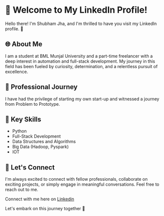 # 👋 Welcome to My LinkedIn Profile!

Hello there! I'm Shubham Jha, and I'm thrilled to have you visit my LinkedIn profile. 🌟

## 🌐 About Me

I am a student at BML Munjal University and a part-time freelancer with a deep interest in automation and full-stack development. My journey in this field has been fueled by curiosity, determination, and a relentless pursuit of excellence.

## 💼 Professional Journey

I have had the privilege of starting my own start-up and witnessed a journey from Problem to Prototype.

## 🚀 Key Skills

- Python
- Full-Stack Development
- Data Structures and Algorithms
- Big Data (Hadoop, Pyspark)
- IOT 

## 🤝 Let's Connect

I'm always excited to connect with fellow professionals, collaborate on exciting projects, or simply engage in meaningful conversations. Feel free to reach out to me.

Connect with me here on [Linkedin](https://www.linkedin.com/in/shubham-jha-pythonista/)

Let's embark on this journey together 🚀


<!--
**meShubhamJha/meShubhamJha** is a ✨ _special_ ✨ repository because its `README.md` (this file) appears on your GitHub profile.

Here are some ideas to get you started:

- 🔭 I’m currently working on ...
- 🌱 I’m currently learning ...
- 👯 I’m looking to collaborate on ...
- 🤔 I’m looking for help with ...
- 💬 Ask me about ...
- 📫 How to reach me: ...
- 😄 Pronouns: ...
- ⚡ Fun fact: ...
-->
